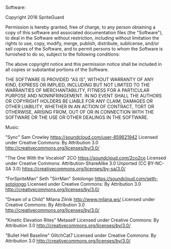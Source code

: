 Software:

Copyright 2018 SpriteGuard

Permission is hereby granted, free of charge, to any person obtaining a copy of
this software and associated documentation files (the "Software"), to deal in
the Software without restriction, including without limitation the rights to
use, copy, modify, merge, publish, distribute, sublicense, and/or sell copies of
the Software, and to permit persons to whom the Software is furnished to do so,
subject to the following conditions:

The above copyright notice and this permission notice shall be included in all
copies or substantial portions of the Software.

THE SOFTWARE IS PROVIDED "AS IS", WITHOUT WARRANTY OF ANY KIND, EXPRESS OR
IMPLIED, INCLUDING BUT NOT LIMITED TO THE WARRANTIES OF MERCHANTABILITY, FITNESS
FOR A PARTICULAR PURPOSE AND NONINFRINGEMENT. IN NO EVENT SHALL THE AUTHORS OR
COPYRIGHT HOLDERS BE LIABLE FOR ANY CLAIM, DAMAGES OR OTHER LIABILITY, WHETHER
IN AN ACTION OF CONTRACT, TORT OR OTHERWISE, ARISING FROM, OUT OF OR IN
CONNECTION WITH THE SOFTWARE OR THE USE OR OTHER DEALINGS IN THE SOFTWARE.

Music:

"Sync"
Sam Crowley https://soundcloud.com/user-859621942
Licensed under Creative Commons: By Attribution 3.0
http://creativecommons.org/licenses/by/3.0/

"The One With the Vocaloid"
2CO https://soundcloud.com/2co2co
Licensed under Creative Commons: Attribution-ShareAlike 3.0 Unported (CC BY-NC-SA 3.0)
https://creativecommons.org/licenses/by-sa/3.0/

"ForSpriteMan"
Seth "SirrMan" Sotolongo https://soundcloud.com/seth-sotolongo
Licensed under Creative Commons: By Attribution 3.0
http://creativecommons.org/licenses/by/3.0/

"Dream of a Child"
Milana Zilnik http://www.milana.ws/
Licensed under Creative Commons: By Attribution 3.0
http://creativecommons.org/licenses/by/3.0/

"Kinetic Elevation Rites"
Metaself
Licensed under Creative Commons: By Attribution 3.0
http://creativecommons.org/licenses/by/3.0/

"Bullet Hell Baseline"
GlitchCat7
Licensed under Creative Commons: By Attribution 3.0
http://creativecommons.org/licenses/by/3.0/